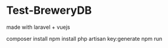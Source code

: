# Test-BreweryDB

made with laravel + vuejs

composer install
npm install
php artisan key:generate
npm run 
